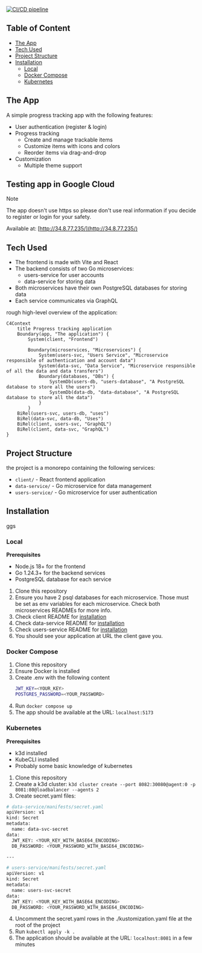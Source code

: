 [![CI/CD pipeline](https://github.com/Eeritvan/progress-tracker/actions/workflows/main.yml/badge.svg)](https://github.com/Eeritvan/progress-tracker/actions/workflows/main.yml)

## Table of Content
- [The App](#the-app)
- [Tech Used](#tech-used)
- [Project Structure](#project-structure)
- [Installation](#Installation)
    - [Local](#local)
    - [Docker Compose](#docker-compose)
    - [Kubernetes](#kubernetes)

## The App
A simple progress tracking app with the following features:
- User authentication (register & login)
- Progress tracking
  - Create and manage trackable items
  - Customize items with icons and colors
  - Reorder items via drag-and-drop
- Customization
  - Multiple theme support

## Testing app in Google Cloud
> [!NOTE]
> The app doesn't use https so please don't use real information if you decide to register or login for your safety.

Available at: [http://34.8.77.235/](http://34.8.77.235/)

## Tech Used
- The frontend is made with Vite and React
- The backend consists of two Go microservices:
    - users-service for user accounts 
    - data-service for storing data
- Both microservices have their own PostgreSQL databases for storing data
- Each service communicates via GraphQL

rough high-level overview of the application:
```mermaid
C4Context
    title Progress tracking application
    Boundary(app, "The application") {
        System(client, "Frontend")

        Boundary(microservices, "Microservices") {
            System(users-svc, "Users Service", "Microservice responsible of authentication and account data")
            System(data-svc, "Data Service", "Microservice responsible of all the data and data transfers")
            Boundary(databases, "DBs") {
                SystemDb(users-db, "users-database", "A PostgreSQL database to store all the users")
                SystemDb(data-db, "data-database", "A PostgreSQL database to store all the data")
            }
        }
    BiRel(users-svc, users-db, "uses")
    BiRel(data-svc, data-db, "Uses")
    BiRel(client, users-svc, "GraphQL")
    BiRel(client, data-svc, "GraphQL")
}

```

## Project Structure
the project is a monorepo containing the following services:
- `client/` - React frontend application
- `data-service/` - Go microservice for data management
- `users-service/` - Go microservice for user authentication

## Installation
ggs
### Local
**Prerequisites**
- Node.js 18+ for the frontend
- Go 1.24.3+ for the backend services
- PostgreSQL database for each service

1. Clone this repository
2. Ensure you have 2 psql databases for each microservice. Those must be set as env variables for each microservice. Check both microservices READMEs for more info.
3. Check client README for [installation](/client#installation)
4. Check data-service README for [installation](/users-service#installation)
5. Check users-service README for [installation](/data-service#installation)
6. You should see your application at URL the client gave you.

### Docker Compose

1. Clone this repository
2. Ensure Docker is installed
3. Create .env with the following content
    ```bash
    JWT_KEY=<YOUR_KEY>
    POSTGRES_PASSWORD=<YOUR_PASSWORD>
    ```
4. Run `docker compose up`
5. The app should be available at the URL: `localhost:5173`

### Kubernetes
**Prerequisites**
- k3d installed
- KubeCLI installed
- Probably some basic knowledge of kubernetes

1. Clone this repository
2. Create a k3d cluster: `k3d cluster create --port 8082:30080@agent:0 -p 8081:80@loadbalancer --agents 2`
3. Create secret.yaml files:
```bash
# data-service/manifests/secret.yaml
apiVersion: v1
kind: Secret
metadata:
  name: data-svc-secret
data:
  JWT_KEY: <YOUR_KEY_WITH_BASE64_ENCODING>
  DB_PASSWORD: <YOUR_PASSWORD_WITH_BASE64_ENCODING>

---

# users-service/manifests/secret.yaml
apiVersion: v1
kind: Secret
metadata:
  name: users-svc-secret
data:
  JWT_KEY: <YOUR_KEY_WITH_BASE64_ENCODING>
  DB_PASSWORD: <YOUR_PASSWORD_WITH_BASE64_ENCODING>
```
4. Uncomment the secret.yaml rows in the ./kustomization.yaml file at the root of the project
5. Run `kubectl apply -k .`
6. The application should be available at the URL: `localhost:8081` in a few minutes
